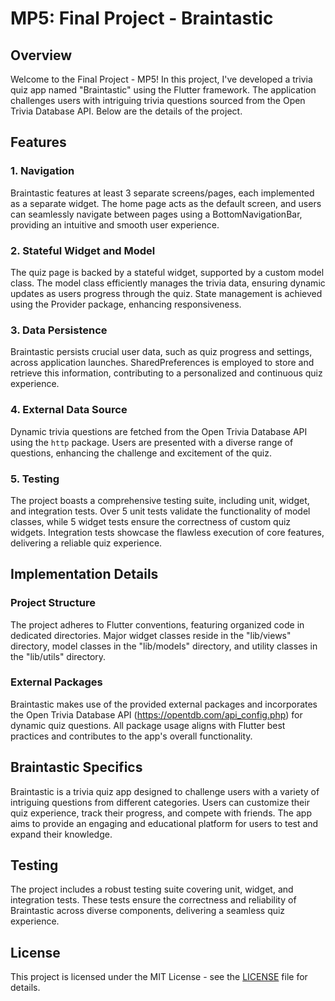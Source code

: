 # MP5: Final Project - Braintastic

## Overview

Welcome to the Final Project - MP5! In this project, I've developed a trivia quiz app named "Braintastic" using the Flutter framework. The application challenges users with intriguing trivia questions sourced from the Open Trivia Database API. Below are the details of the project.

## Features

### 1. Navigation

Braintastic features at least 3 separate screens/pages, each implemented as a separate widget. The home page acts as the default screen, and users can seamlessly navigate between pages using a BottomNavigationBar, providing an intuitive and smooth user experience.

### 2. Stateful Widget and Model

The quiz page is backed by a stateful widget, supported by a custom model class. The model class efficiently manages the trivia data, ensuring dynamic updates as users progress through the quiz. State management is achieved using the Provider package, enhancing responsiveness.

### 3. Data Persistence

Braintastic persists crucial user data, such as quiz progress and settings, across application launches. SharedPreferences is employed to store and retrieve this information, contributing to a personalized and continuous quiz experience.

### 4. External Data Source

Dynamic trivia questions are fetched from the Open Trivia Database API using the `http` package. Users are presented with a diverse range of questions, enhancing the challenge and excitement of the quiz.

### 5. Testing

The project boasts a comprehensive testing suite, including unit, widget, and integration tests. Over 5 unit tests validate the functionality of model classes, while 5 widget tests ensure the correctness of custom quiz widgets. Integration tests showcase the flawless execution of core features, delivering a reliable quiz experience.

## Implementation Details

### Project Structure

The project adheres to Flutter conventions, featuring organized code in dedicated directories. Major widget classes reside in the "lib/views" directory, model classes in the "lib/models" directory, and utility classes in the "lib/utils" directory.

### External Packages

Braintastic makes use of the provided external packages and incorporates the Open Trivia Database API (https://opentdb.com/api_config.php) for dynamic quiz questions. All package usage aligns with Flutter best practices and contributes to the app's overall functionality.

## Braintastic Specifics

Braintastic is a trivia quiz app designed to challenge users with a variety of intriguing questions from different categories. Users can customize their quiz experience, track their progress, and compete with friends. The app aims to provide an engaging and educational platform for users to test and expand their knowledge.

## Testing

The project includes a robust testing suite covering unit, widget, and integration tests. These tests ensure the correctness and reliability of Braintastic across diverse components, delivering a seamless quiz experience.

## License

This project is licensed under the MIT License - see the [LICENSE](LICENSE) file for details.
